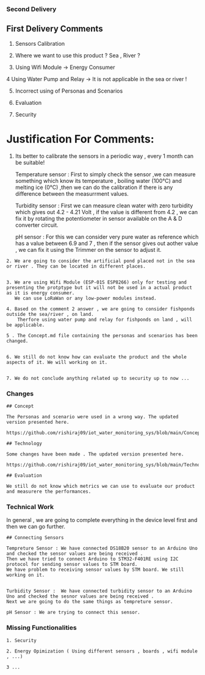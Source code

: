 ### Second Delivery

## First Delivery Comments

   1. Sensors Calibration
   
   2. Where we want to use this product ? Sea , River ?
   
   3. Using Wifi Module -> Energy Consumer
   
   4  Using Water Pump and Relay -> It is not applicable in the sea or river !
   
   5. Incorrect using of Personas and Scenarios
   
   6. Evaluation  
   
   7. Security
   
   
   
# Justification For Comments:

   1. Its better to calibrate the sensors in a periodic way  , every 1 month can be suitable!
      
	  Temperature sensor : First to simply check the sensor ,we can measure something which know its temperature ,
	  boiling water (100°C) and melting ice (0°C) ,then we can do the calibration if there is any difference between the measurrment values.
      
	  Turbidity sensor :  First we can measure clean water with zero turbidity which gives out 4.2 - 4.21 Volt , if the value is different from 4.2 , we can fix it by rotating
	  the potentiometer in sensor available on the A & D converter circuit.
	  
	  pH sensor :  For this we can consider very pure water as reference which has a value between 6.9 and 7 , then if the sensor gives out aother value , 
	  we can fix it using the Trimmer on the sensor to adjust it.
	  
   
    2. We are going to consider the artificial pond placed not in the sea or river . They can be located in different places.
                                                                                   
	
    3. We are using Wifi Module (ESP-01S ESP8266) only for testing and presenting the protptype but it will not be used in a actual product as it is energy consumer.
	   We can use LoRaWan or any low-power modules instead.
	   
	4. Based on the comment 2 answer , we are going to consider fishponds outside the sea/river , on land.
    	Therfore using water pump and relay for fishponds on land , will be applicable.
	
	5 . The Concept.md file containing the personas and scenarios has been changed.
	
	
    6. We still do not know how can evaluate the product and the whole aspects of it. We will working on it.
	
	
	7. We do not conclude anything related up to security up to now ... 
	
	
### Changes

    ## Concept
	
	The Personas and scenario were used in a wrong way. The updated version presented here.
	
	https://github.com/rishiraj09/iot_water_monitoring_sys/blob/main/Concept.md
	
	## Technology
	
	Some changes have been made . The updated version presented here.
	
	https://github.com/rishiraj09/iot_water_monitoring_sys/blob/main/Technology.md
	
	## Evaluation
	
	We still do not know which metrics we can use to evaluate our product and measurere the performances.
	
	
### Technical Work 

In general , we are going to complete everything in the device level first and then we can go further.

    ## Connecting Sensors
	
	Tempreture Sensor : We have connected DS18B20 sensor to an Arduino Uno and checked the sensor values are being received . 
	Then we have tried to connect Arduino to STM32-F401RE using I2C protocol for sending sensor values to STM board.
	We have problem to receiving sensor values by STM board. We still working on it.
	
	
	Turbidity Sensor :  We have connected turbidity sensor to an Arduino Uno and checked the sesnor values are being received . 
	Next we are going to do the same things as tempreture sensor.
	
	pH Sensor : We are trying to connect this sensor.
	
	
### Missing Functionalities

    1. Security
	
	2. Energy Opimization ( Using different sensors , boards , wifi module , ...)
	
	3 ...
	
	
	
	
	
	
	

